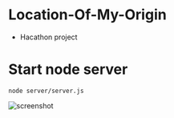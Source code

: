 # Location-Of-My-Origin 
- Hacathon project

# Start node server

`node server/server.js`

![screenshot](./image/Location.png)


